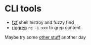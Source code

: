 # CLI tools

* [fzf](https://github.com/junegunn/fzf) shell histroy and fuzzy find 
* [ripgrep](https://github.com/BurntSushi/ripgrep) `rg -i xxx` to grep content

Maybe try some [other stuff](https://switowski.com/blog/favorite-cli-tools#fish-shell) another day
